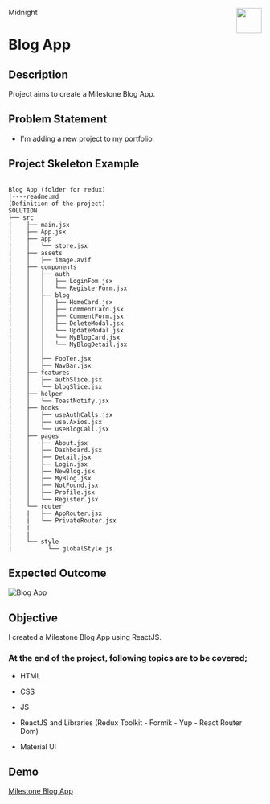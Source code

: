 <p>Midnight<img align="right"
  src="https://imcajans.com/public/img/kadro/29265546107.jpg"  width="50px"></p>

# Blog App

## Description

Project aims to create a Milestone Blog App.

## Problem Statement

- I'm adding a new project to my portfolio.

## Project Skeleton Example

```

Blog App (folder for redux)
|----readme.md
(Definition of the project)
SOLUTION
├── src
|    ├── main.jsx
|    ├── App.jsx
|    ├── app
|    │   └── store.jsx
|    ├── assets
|    │   ├── image.avif
|    ├── components
|    │   ├── auth
|    │   │   ├── LoginFom.jsx
|    │   │   └── RegisterForm.jsx
|    │   ├── blog
|    │   │   ├── HomeCard.jsx
|    │   │   ├── CommentCard.jsx
|    │   │   ├── CommentForm.jsx
|    │   │   ├── DeleteModal.jsx
|    │   │   └── UpdateModal.jsx
|    │   │   └── MyBlogCard.jsx
|    │   │   └── MyBlogDetail.jsx
|    │   │
|    │   ├── FooTer.jsx
|    │   ├── NavBar.jsx
|    ├── features
|    │   ├── authSlice.jsx
|    │   └── blogSlice.jsx
|    ├── helper
|    │   └── ToastNotify.jsx
|    ├── hooks
|    │   ├── useAuthCalls.jsx
|    │   ├── use.Axios.jsx
|    │   └── useBlogCall.jsx
|    ├── pages
|    │   ├── About.jsx
|    │   ├── Dashboard.jsx
|    │   ├── Detail.jsx
|    │   ├── Login.jsx
|    │   ├── NewBlog.jsx
|    │   ├── MyBlog.jsx
|    │   ├── NotFound.jsx
|    │   ├── Profile.jsx
|    │   └── Register.jsx
|    └── router
|    |   ├── AppRouter.jsx
|    |   └── PrivateRouter.jsx
|    |
|    |
|    └── style
|          └── globalStyle.js
```

## Expected Outcome

![Blog App](BlogApp.gif)

## Objective

I created a Milestone Blog App using ReactJS.

### At the end of the project, following topics are to be covered;

- HTML

- CSS

- JS

- ReactJS and Libraries (Redux Toolkit - Formik - Yup - React Router Dom)

- Material UI

## Demo

[Milestone Blog App](https://milestone-blogapps.vercel.app/)
